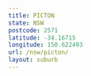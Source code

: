 ```yaml
---
title: PICTON
state: NSW
postcode: 2571
latitude: -34.16715
longitude: 150.622493
url: /nsw/picton/
layout: suburb
---
```

